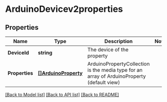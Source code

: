 # ArduinoDevicev2properties

## Properties

Name | Type | Description | Notes
------------ | ------------- | ------------- | -------------
**DeviceId** | **string** | The device of the property | 
**Properties** | [**[]ArduinoProperty**](ArduinoProperty.md) | ArduinoPropertyCollection is the media type for an array of ArduinoProperty (default view) | 

[[Back to Model list]](../README.md#documentation-for-models) [[Back to API list]](../README.md#documentation-for-api-endpoints) [[Back to README]](../README.md)


